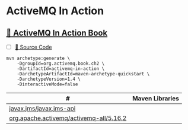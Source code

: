 # ActiveMQ In Action


## [ :notebook: ActiveMQ In Action Book](https://www.manning.com/books/activemq-in-action)

- [ ] [:scroll: Source Code](https://github.com/bsnyder/activemq-in-action)

```
mvn archetype:generate \
    -DgroupId=org.activemq.book.ch2 \
    -DartifactId=activemq-in-action \
    -DarchetypeArtifactId=maven-archetype-quickstart \
    -DarchetypeVersion=1.4 \
    -DinteractiveMode=false
```

| # | Maven Libraries |
|---|-----------------|
| [javax.jms/javax.jms-api](https://mvnrepository.com/artifact/javax.jms/javax.jms-api) |
| [org.apache.activemq/activemq-all/5.16.2](https://mvnrepository.com/artifact/org.apache.activemq/activemq-all/5.16.2) |
